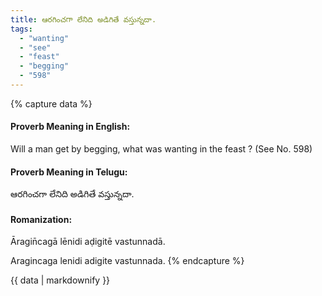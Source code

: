 ```yaml
---
title: ఆరగించగా లేనిది అడిగితే వస్తున్నదా.
tags:
  - "wanting"
  - "see"
  - "feast"
  - "begging"
  - "598"
---
```


{% capture data %}
#### Proverb Meaning in English:
Will a man get by begging, what was wanting in the feast ?
(See No. 598)

#### Proverb Meaning in Telugu:
ఆరగించగా లేనిది అడిగితే వస్తున్నదా.

#### Romanization:
Āragin̄cagā lēnidi aḍigitē vastunnadā.

Aragincaga lenidi adigite vastunnada.
{% endcapture %}

{{ data | markdownify }}

